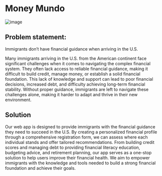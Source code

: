 # Money Mundo

![image](https://github.com/user-attachments/assets/0274f446-b547-4c47-8510-d9209164bdcb)

## Problem statement: 

Immigrants don’t have financial guidance when arriving in the U.S.

Many immigrants arriving in the U.S. from the American continent face significant challenges when it comes to navigating the complex financial system. They often lack access to reliable financial guidance, making it difficult to build credit, manage money, or establish a solid financial foundation. This lack of knowledge and support can lead to poor financial decisions, increased debt, and difficulty achieving long-term financial stability. Without proper guidance, immigrants are left to navigate these challenges alone, making it harder to adapt and thrive in their new environment.

## Solution

Our web app is designed to provide immigrants with the financial guidance they need to succeed in the U.S. By creating a personalized financial profile through a comprehensive registration form, we can assess where each individual stands and offer tailored recommendations. From building credit scores and managing debt to providing financial literacy education, budgeting advice, and retirement planning, our app serves as a one-stop solution to help users improve their financial health. We aim to empower immigrants with the knowledge and tools needed to build a strong financial foundation and achieve their goals.

